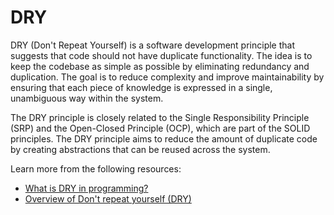 # DRY

DRY (Don't Repeat Yourself) is a software development principle that suggests that code should not have duplicate functionality. The idea is to keep the codebase as simple as possible by eliminating redundancy and duplication. The goal is to reduce complexity and improve maintainability by ensuring that each piece of knowledge is expressed in a single, unambiguous way within the system.

The DRY principle is closely related to the Single Responsibility Principle (SRP) and the Open-Closed Principle (OCP), which are part of the SOLID principles. The DRY principle aims to reduce the amount of duplicate code by creating abstractions that can be reused across the system.

Learn more from the following resources:

- [What is DRY in programming?](https://www.youtube.com/watch?v=Rv3RIc_ziOY)
- [Overview of Don't repeat yourself (DRY)](https://en.wikipedia.org/wiki/Don%27t_repeat_yourself)
